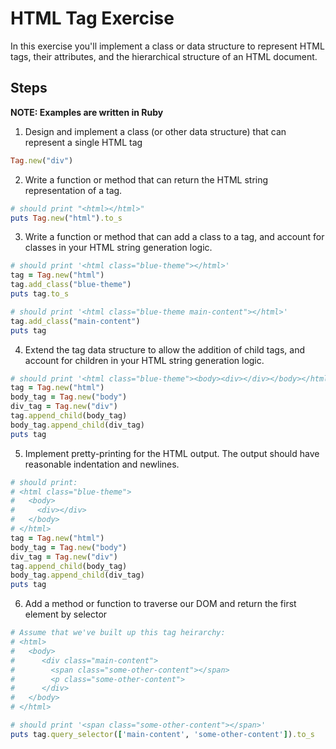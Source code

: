 # HTML Tag Exercise

In this exercise you'll implement a class or data structure to represent HTML tags, their attributes, and the hierarchical structure of an HTML document.

## Steps

**NOTE: Examples are written in Ruby**

1. Design and implement a class (or other data structure) that can represent a single HTML tag

```ruby
Tag.new("div")
```

2. Write a function or method that can return the HTML string representation of a tag.

```ruby
# should print "<html></html>"
puts Tag.new("html").to_s
```

3. Write a function or method that can add a class to a tag, and account for classes in your HTML string generation logic.

```ruby
# should print '<html class="blue-theme"></html>'
tag = Tag.new("html")
tag.add_class("blue-theme")
puts tag.to_s

# should print '<html class="blue-theme main-content"></html>'
tag.add_class("main-content")
puts tag
```

4. Extend the tag data structure to allow the addition of child tags, and account for children in your HTML string generation logic.

```ruby
# should print '<html class="blue-theme"><body><div></div></body></html>'
tag = Tag.new("html")
body_tag = Tag.new("body")
div_tag = Tag.new("div")
tag.append_child(body_tag)
body_tag.append_child(div_tag)
puts tag
```

5. Implement pretty-printing for the HTML output. The output should have reasonable indentation and newlines.

```ruby
# should print:
# <html class="blue-theme">
#   <body>
#     <div></div>
#   </body>
# </html>
tag = Tag.new("html")
body_tag = Tag.new("body")
div_tag = Tag.new("div")
tag.append_child(body_tag)
body_tag.append_child(div_tag)
puts tag
```

6. Add a method or function to traverse our DOM and return the first element by selector

```ruby
# Assume that we've built up this tag heirarchy:
# <html>
#   <body>
#      <div class="main-content">
#        <span class="some-other-content"></span>
#        <p class="some-other-content">
#      </div>
#   </body>
# </html>

# should print '<span class="some-other-content"></span>'
puts tag.query_selector(['main-content', 'some-other-content']).to_s
```
